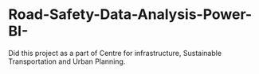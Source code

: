 # Road-Safety-Data-Analysis-Power-BI-
Did this project as a part of Centre for infrastructure, Sustainable Transportation and Urban Planning.
